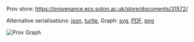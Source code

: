 
Prov store: https://provenance.ecs.soton.ac.uk/store/documents/31572/
	
Alternative serialisations: [json](https://provenance.ecs.soton.ac.uk/store/documents/31572.json), [turtle](https://provenance.ecs.soton.ac.uk/store/documents/31572.ttl), 
Graph: [svg](https://provenance.ecs.soton.ac.uk/store/documents/31572.svg), [PDF](https://provenance.ecs.soton.ac.uk/store/documents/31572.pdf), [png](https://provenance.ecs.soton.ac.uk/store/documents/31572.png)

![Prov Graph](https://provenance.ecs.soton.ac.uk/store/documents/31572.png)

		